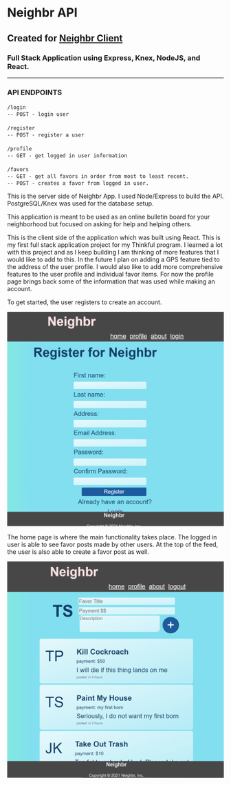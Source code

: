 # Neighbr API

## Created for [Neighbr Client](https://neighbr.vercel.app/)

### Full Stack Application using Express, Knex, NodeJS, and React.

---

### API ENDPOINTS

```
/login
-- POST - login user

/register
-- POST - register a user

/profile
-- GET - get logged in user information 

/favors
-- GET - get all favors in order from most to least recent.
-- POST - creates a favor from logged in user.
```

This is the server side of Neighbr App. I used Node/Express to build the API. PostgreSQL/Knex was used for the database setup.

<p>This application is meant to be used as an online bulletin board for your neighborhood but focused on asking for help and helping others.
</p>

<p>
This is the client side of the application which was built using React. This is my first full stack application project for my Thinkful program. I learned a lot with this project and as I keep building I am thinking of more features that I would like to add to this. In the future I plan on adding a GPS feature tied to the address of the user profile. I would also like to add more comprehensive features to the user profile and individual favor items. For now the profile page brings back some of the information that was used while making an account.
</p>


<p>
To get started, the user registers to create an account.
</p>
<img src="\images\register-desk.png" />

<p>
The home page is where the main functionality takes place. The logged in user is able to see favor posts made by other users. At the top of the feed, the user is also able to create a favor post as well. 
</p>
<img src="\images\home-desk.png" />